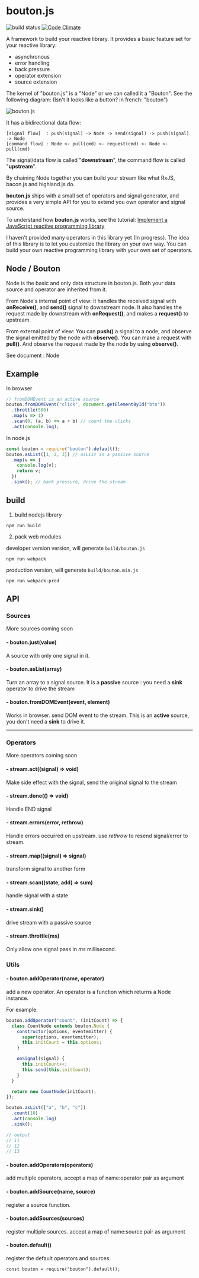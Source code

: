 # bouton.js

![build status](https://travis-ci.org/bhou/bouton.js.svg?branch=master)  [![Code Climate](https://codeclimate.com/github/bhou/bouton.js/badges/gpa.svg)](https://codeclimate.com/github/bhou/bouton.js)

A framework to build your reactive library. It provides a basic feature set for your reactive library:

- asynchronous
- error handling
- back pressure
- operator extension
- source extension

The kernel of "bouton.js" is a "Node" or we can called it a "Bouton". See the following diagram: (Isn't it looks like a button? in french: "bouton")

![bouton.js](https://raw.githubusercontent.com/bhou/bouton.js/98f940870c249e872118e24b81550faa830cc312/bouton.jpg)

It has a bidirectional data flow:
```
[signal flow]  : push(signal) -> Node -> send(signal) -> push(signal) -> Node
[command flow] : Node <- pull(cmd) <- request(cmd) <- Node <- pull(cmd)
```

The signal/data flow is called "**downstream**", the command flow is called "**upstream**".

By chaining Node together you can build your stream like what RxJS, bacon.js and highland.js do.

**bouton.js** ships with a small set of operators and signal generator, and provides a very simple API for you to extend you own operator and signal source.

To understand how **bouton.js** works, see the tutorial: [Implement a JavaScript reactive programming library](https://medium.com/@bohou/implement-a-javascript-reactive-programming-library-part-1-f564ac6ad789)

I haven't provided many operators in this library yet (In progress). The idea of this library is to let you customize the library on your own way. You can build your own reactive programming library with your own set of operators.

## Node / Bouton

Node is the basic and only data structure in bouton.js. Both your data source and operator are inherited from it.

From Node's internal point of view: it handles the received signal with **onReceive()**, and **send()** signal to downstream node. It also handles the request made by downstream with **onRequest()**, and makes a **request()** to upstream.

From external point of view: You can **push()** a signal to a node, and observe the signal emitted by the node with **observe()**. You can make a request with **pull()**. And observe the request made by the node by using **observe()**.

See document : Node


## Example

In browser
```JavaScript
// fromDOMEvent is an active source
bouton.fromDOMEvent("click", document.getElementById("btn"))
  .throttle(500)
  .map(v => 1)
  .scan(0, (a, b) => a + b) // count the clicks
  .act(console.log);
```

In node.js
```JavaScript
const bouton = require("bouton").default();
bouton.asList([1, 2, 3]) // asList is a passive source
  .map(v => {
    console.log(v);
    return v;
  })
  .sink(); // back pressure, drive the stream
```

## build

1. build nodejs library
```
npm run build
```
2. pack web modules

developer version version, will generate `build/bouton.js`
```
npm run webpack
```

production version, will generate `build/bouton.min.js`
```
npm run webpack-prod
```

## API

### Sources
More sources coming soon

#### - bouton.just(value)

A source with only one signal in it.

#### - bouton.asList(array)

Turn an array to a signal source. It is a **passive** source : you need a **sink** operator to drive the stream

#### - bouton.fromDOMEvent(event, element)

Works in browser. send DOM event to the stream. This is an **active** source, you don't need a **sink** to drive it.

----
### Operators

More operators coming soon

#### - stream.act((signal) => void)
Make side effect with the signal, send the original signal to the stream

#### - stream.done(() => void)

Handle END signal

#### - stream.errors(error, rethrow)
Handle errors occurred on upstream. use *rethrow* to resend signal/error to stream.

#### - stream.map((signal) => signal)
transform signal to another form

#### - stream.scan((state, add) => sum)
handle signal with a state

#### - stream.sink()
drive stream with a passive source

#### - stream.throttle(ms)
Only allow one signal pass in *ms* millisecond.

### Utils

#### - bouton.addOperator(name, operator)

add a new operator. An operator is a function which returns a Node instance.

For example:

```JavaScript
bouton.addOperator("count", (initCount) => {
  class CountNode extends bouton.Node {
    constructor(options, eventemitter) {
      super(options, eventemitter);
      this.initCount = this.options;
    }

    onSignal(signal) {
      this.initCount++;
      this.send(this.initCount);
    }
  }

  return new CountNode(initCount);
});

bouton.asList(["a", "b", "c"])
  .count(10)
  .act(console.log)
  .sink();

// output
// 11
// 12
// 13
```

#### - bouton.addOperators(operators)

add multiple operators, accept a map of name:operator pair as argument

#### - bouton.addSource(name, source)

register a source function.

#### - bouton.addSources(sources)

register multiple sources. accept a map of name:source pair as argument

#### - bouton.default()

register the default operators and sources.

```
const bouton = require("bouton").default();
```
